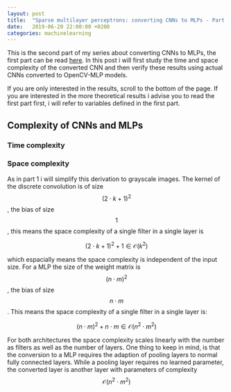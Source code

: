```yaml
---
layout: post
title:  "Sparse multilayer perceptrons: converting CNNs to MLPs - Part 2"
date:   2019-06-20 22:00:00 +0200
categories: machinelearning
---
```

This is the second part of my series about converting CNNs to MLPs, the first part can be read [here](https://aul12.me/machinelearning/2019/06/10/cnn-mlp-1.html).
In this post i will first study the time and space complexity of the converted CNN and then verify these results using actual CNNs converted to OpenCV-MLP models.

If you are only interested in the results, scroll to the bottom of the page. 
If you are interested in the more theoretical results i advise you to read the first part first, i will refer to variables defined in the first part.

## Complexity of CNNs and MLPs
### Time complexity
### Space complexity
As in part 1 i will simplify this derivation to grayscale images. The kernel of the discrete convolution is of size $${(2 \cdot k + 1)}^2$$, the bias of size $$1$$,
this means the space complexity of a single filter in a single layer is 

$${(2 \cdot k + 1)}^2 + 1 \in \mathcal{O}(k^2)$$

which espacially means the space complexity is independent of the input size. 
For a MLP the size of the weight matrix is $${(n \cdot m)}^2$$, the bias of size $$n \cdot m$$. 
This means the space complexity of a single filter in a single layer is:

$${(n \cdot m)}^2 + n \cdot m \in \mathcal{O}(n^2 \cdot m^2)$$

For both architectures the space complexity scales linearly with the number as filters as well as the number of layers. One thing to keep in mind, is that the conversion to a MLP requires the adaption of pooling layers to normal fully connected layers. While a pooling layer requires no learned parameter, the converted layer is another layer with parameters of complexity $$\mathcal{O}(n^2 \cdot m^2)$$

